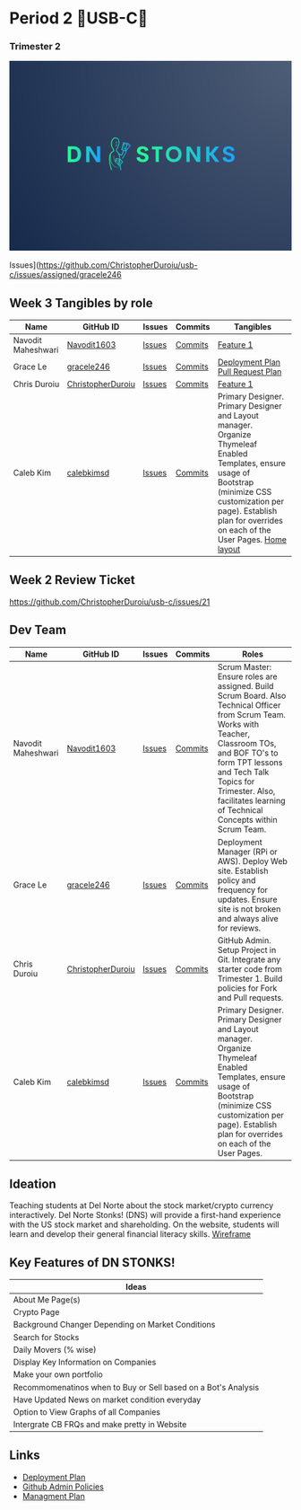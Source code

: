 # Period 2  🔋USB-C🔋
### Trimester 2 


![Logo](https://github.com/ChristopherDuroiu/usb-c/blob/88653a5ad4227f15b945e30c134ce8907d859f9c/src/main/resources/static/images/dnslogo.png)

Issues](https://github.com/ChristopherDuroiu/usb-c/issues/assigned/gracele246
## Week 3 Tangibles by role
| Name | GitHub ID | Issues | Commits | Tangibles |
| ------------- | ------------- | -------- | -------- |------------|
|Navodit Maheshwari| [Navodit1603](https://github.com/Navodit1603) | [Issues](https://github.com/ChristopherDuroiu/usb-c/issues/assigned/Navodit1603) | [Commits](https://github.com/ChristopherDuroiu/usb-c/commits?author=Navodit1603) |  [Feature 1](https://github.com/ChristopherDuroiu/usb-c/blob/main/src/main/resources/templates/hackathon1.html) |
|Grace Le| [gracele246](https://github.com/gracele246)  | [Issues](https://github.com/ChristopherDuroiu/usb-c/issues/assigned/gracele246) | [Commits](https://github.com/ChristopherDuroiu/usb-c/commits?author=gracele246) | [Deployment Plan](https://github.com/ChristopherDuroiu/usb-c/wiki/Deployment-Plan) [Pull Request Plan](https://github.com/ChristopherDuroiu/usb-c/wiki/Github-Admins-Policy-Document) |
|Chris Duroiu| [ChristopherDuroiu](https://github.com/ChristopherDuroiu) | [Issues](https://github.com/ChristopherDuroiu/usb-c/issues/assigned/ChristopherDuroiu) | [Commits](https://github.com/ChristopherDuroiu/usb-c/commits?author=ChristopherDuroiu) | [Feature 1](https://github.com/ChristopherDuroiu/usb-c/blob/main/src/main/java/com/example/sping_portfolio/controllers/chris/Stock.java) |
|Caleb Kim | [calebkimsd](https://github.com/calebkimsd) | [Issues](https://github.com/ChristopherDuroiu/usb-c/issues/assigned/calebkimsd) | [Commits](https://github.com/ChristopherDuroiu/usb-c/commits?author=calebkimsd) | Primary Designer.  Primary Designer and Layout manager.  Organize Thymeleaf Enabled Templates, ensure usage of Bootstrap (minimize CSS customization per page).  Establish plan for overrides on each of the User Pages. [Home layout](https://github.com/ChristopherDuroiu/usb-c/blob/main/src/main/resources/templates/index.html) | [About](https://github.com/ChristopherDuroiu/usb-c/blob/main/src/main/resources/templates/caleb.html) |

## Week 2 Review Ticket
https://github.com/ChristopherDuroiu/usb-c/issues/21

## Dev Team

| Name | GitHub ID | Issues | Commits | Roles |
| ------------- | ------------- | -------- | -------- |------------|
|Navodit Maheshwari| [Navodit1603](https://github.com/Navodit1603) | [Issues](https://github.com/ChristopherDuroiu/usb-c/issues/assigned/Navodit1603) | [Commits](https://github.com/ChristopherDuroiu/usb-c/commits?author=Navodit1603) |  Scrum Master: Ensure roles are assigned.  Build Scrum Board. Also Technical Officer from Scrum Team.  Works with Teacher, Classroom TOs, and BOF TO's to form TPT lessons and Tech Talk Topics for Trimester.  Also, facilitates learning of Technical Concepts within Scrum Team. |
|Grace Le| [gracele246](https://github.com/gracele246)  | [Issues](https://github.com/ChristopherDuroiu/usb-c/issues/assigned/gracele246) | [Commits](https://github.com/ChristopherDuroiu/usb-c/commits?author=gracele246) | Deployment Manager (RPi or AWS).  Deploy Web site.  Establish policy and frequency for updates.  Ensure site is not broken and always alive for reviews. |
|Chris Duroiu| [ChristopherDuroiu](https://github.com/ChristopherDuroiu) | [Issues](https://github.com/ChristopherDuroiu/usb-c/issues/assigned/ChristopherDuroiu) | [Commits](https://github.com/ChristopherDuroiu/usb-c/commits?author=ChristopherDuroiu) | GitHub Admin.  Setup Project in Git.  Integrate any starter code from Trimester 1.  Build policies for Fork and Pull requests. |
|Caleb Kim | [calebkimsd](https://github.com/calebkimsd) | [Issues](https://github.com/ChristopherDuroiu/usb-c/issues/assigned/calebkimsd) | [Commits](https://github.com/ChristopherDuroiu/usb-c/commits?author=calebkimsd) | Primary Designer.  Primary Designer and Layout manager.  Organize Thymeleaf Enabled Templates, ensure usage of Bootstrap (minimize CSS customization per page).  Establish plan for overrides on each of the User Pages. |

## Ideation 

Teaching students at Del Norte about the stock market/crypto currency interactively. Del Norte Stonks! (DNS) will provide a first-hand experience with the US stock market and shareholding. On the website, students will learn and develop their general financial literacy skills. [Wireframe](https://docs.google.com/presentation/d/1UCN9p-xuSob24nt1iTSIiLULpcQXU4HHEcjPLDf1--M/edit?usp=sharing)


## Key Features of DN STONKS! 

| Ideas |
| ------- |
| About Me Page(s) |
| Crypto Page |
| Background Changer Depending on Market Conditions |
| Search for Stocks |
| Daily Movers (% wise) |
| Display Key Information on Companies |
| Make your own portfolio |
| Recommomenatinos when to Buy or Sell based on a Bot's Analysis |
| Have Updated News on market condition everyday |
| Option to View Graphs of all Companies |
| Intergrate CB FRQs and make pretty in Website |


## Links

* [Deployment Plan](https://github.com/ChristopherDuroiu/usb-c/wiki/Deployment-Plan)
* [Github Admin Policies](https://github.com/ChristopherDuroiu/usb-c/wiki/Github-Admins-Policy-Document)
* [Managment Plan](https://github.com/ChristopherDuroiu/usb-c/wiki/Managment-Plan)

